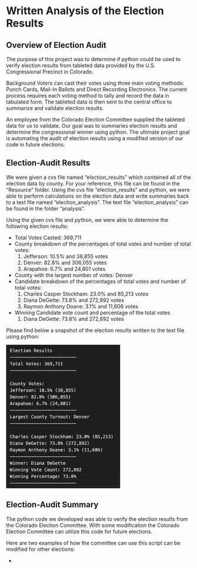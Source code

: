 # Written Analysis of the Election Results

## Overview of Election Audit

The purpose of this project was to determine if python could be used to verify election results from tableted data provided by the U.S. Congressional Precinct in Colorado.  

Background
Voters can cast their votes using three main voting methods: Punch Cards, Mail-In Ballots and Direct Recording Electronics. The current process requires each voting method to tally and record the data in tabulated form. The tableted data is then sent to the central office to summarize and validate election results. 

An employee from the Colorado Election Committee supplied the tableted data for us to validate. Our goal was to summaries election results and determine the congressional winner using python.  The ultimate project goal is automating the audit of election results using a modified version of our code in future elections. 

## Election-Audit Results
We were given a cvs file named “election_results” which contained all of the election data by county.  For your reference, this file can be found in the “Resource” folder. Using the cvs file “election_results” and python, we were able to perform calculations on the election data and write summaries back to a text file named “election_analysis”.  The text file “election_analysis” can be found in the folder “analysis”.  

Using the given cvs file and python, we were able to determine the following election results: 
* Total Votes Casted: 369,711
* County breakdown of the percentages of total votes and number of total votes:
	1. Jefferson: 10.5% and 38,855 votes
	2. Denver: 82.8% and 306,055 votes
	3. Arapahoe: 6.7% and 24,801 votes
* County with the largest number of votes: Denver
* Candidate breakdown of the percentages of total votes and number of total votes:
	1. Charles Casper Stockham: 23.0% and 85,213 votes
	2. Diana DeGette: 73.8% and 272,892 votes
	3. Raymon Anthony Doane: 3.1% and 11,606 votes			
* Winning Candidate vote count and percentage of the total votes
	1. Diana DeGette: 73.8% and 272,892 votes

Please find below a snapshot of the election results written to the text file using python: 


![](Resources/Election%20Result%20SnapShot.png)




## Election-Audit Summary
The python code we developed was able to verify the election results from the Colorado Election Committee.  With some modification the Colorado Election Committee can utilize this code for future elections.   

Here are two examples of how the committee can use this script can be modified for other elections:

*
